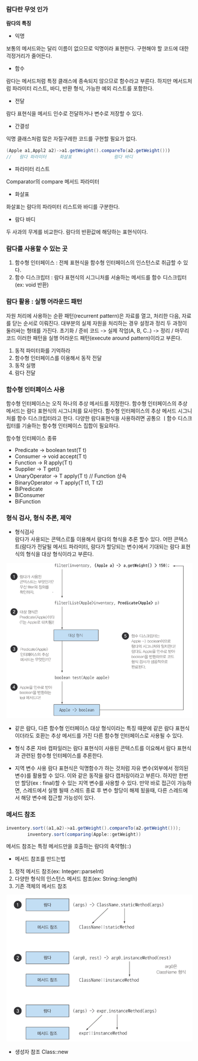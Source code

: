 ### 람다란 무엇 인가

**람다의 특징**

- 익명

보통의 메서드와는 달리 이름이 없으므로 익명이라 표현한다. 구현해야 할 코드에 대한 걱정거리가 줄어든다.

- 함수

람다는 메서드처럼 특정 클래스에 종속되지 않으므로 함수라고 부른다. 하지만 메서드처럼 파라미터 리스트, 바디, 반환 형식, 가능한 예외 리스트를 포함한다.

- 전달

람다 표현식을 메서드 인수로 전달하거나 변수로 저장할 수 있다.

- 간결성

익명 클래스처럼 많은 자질구레한 코드를 구현할 필요가 없다.

```java
(Apple a1,Appl2 a2)->a1.getWeight().compareTo(a2.getWeight()))
//   람다 파라미터     화살표                람다 바디
```

- 파라미터 리스트

Comparator의 compare 메서드 파라미터

- 화살표

화살표는 람다의 파라미터 리스트와 바디를 구분한다.

- 람다 바디

두 사과의 무게를 비교한다. 람다의 반환값에 해당하는 표현식이다.

### 람다를 사용할 수 있는 곳

1. 함수형 인터페이스 : 전체 표현식을 함수형 인터페이스의 인스턴스로 취급할 수 있다.
2. 함수 디스크립터 : 람다 표현식의 시그니처를 서술하는 메서드를 함수 디스크립터(ex: void 반환)

### 람다 활용 : 실행 어라운드 패턴

자원 처리에 사용하는 순환 패턴(recurrent pattern)은 자료를 열고, 처리한 다음, 자료를 닫는 순서로 이뤄진다. 대부분의 실제 자원을 처리하는 경우 설정과 정리 두 과정이 둘러싸는 형태를 가진다.
초기화 / 준비 코드 -> 실제 작업(A, B, C..) -> 정리 / 마무리 코드 이러한 패턴을 실행 어라운드 패턴(execute around pattern)이라고 부른다.

[//]: # (TODO:실제로 구현해보기)

1. 동적 파미터화를 기억하라
2. 함수형 인터페이스를 이용해서 동작 전달
3. 동작 실행
4. 람다 전달

### 함수형 인터페이스 사용

함수형 인터페이스는 오직 하나의 추상 메서드를 지정한다. 함수형 인터페이스의 추상 메서드는 람다 표현식의 시그니처를 묘사한다. 함수형 인터페이스의 추상 메서드 시그니처를 함수 디스크립터라고 한다. 다양한 람다표현식을
사용하려면 공통으 ㅣ함수 디스크립터를 기술하는 함수형 인터페이스 집합이 필요하다.

함수형 인터페이스 종류

- Predicate -> boolean test(T t)
- Consumer -> void accept(T t)
- Function -> R apply(T t)
- Supplier -> T get()
- UnaryOperator -> T apply(T t) // Function 상속
- BinaryOperator -> T apply(T t1, T t2)
- BiPredicate
- BiConsumer
- BiFunction

### 형식 검사, 형식 추론, 제약

- 형식검사  
  람다가 사용되는 콘텍스르틀 이용해서 람다의 형식을 추론 할수 있다. 어떤 콘텍스트(람다가 전달될 메서드 파라미터, 람다가 할당되는 변수)에서 기대되는 람다 표현식의 형식을 대상 형식이라고 부른다.

![형식검사](../img/ch03-01-형식검사.png)

- 같은 람다, 다른 함수형 인터페이스 대상 형식이라는 특징 때문에 같은 람다 표현식이더라도 호환는 추상 메서드를 가진 다른 함수형 인터페이스로 사용될 수 있다.

- 형식 추론 자바 컴파일러는 람다 표현식이 사용된 콘텍스트를 이요해서 람다 표현식과 관련된 함수형 인터페이스를 추론한다.

- 지역 변수 사용 람다 표현식은 익명함수가 하는 것처럼 자유 변수(외부에서 정의된 변수)를 활용할 수 있다. 이와 같은 동작을 람다 캡처링이라고 부른다. 하지만 한번만 할당(ex : final)할 수 있는 지역
  변수를 사용할 수 있다. 만약 바로 접근이 가능하면, 스레드에서 실행 될때 스레드 종료 후 변수 할당이 해제 됬을때, 다른 스레드에서 해당 변수에 접근할 가능성이 있다.

### 메서드 참조

```java
inventory.sort((a1,a2)->a1.getWeight().compareTo(a2.getWeight()));
        inventory.sort(comparing(Apple::getWeight))
```

메서드 참조는 특정 메서드만을 호출하는 람다의 축약형(::)

- 메서드 참조를 만드는법

1. 정적 메서드 참조(ex: Integer::parseInt)
2. 다양한 형식의 인스턴스 메서드 참조(ex: String::length)
3. 기존 객체의 메서드 참조

![메서드참조](../img/ch03-02-메서드참조.png)

- 생성자 참조
Class::new
